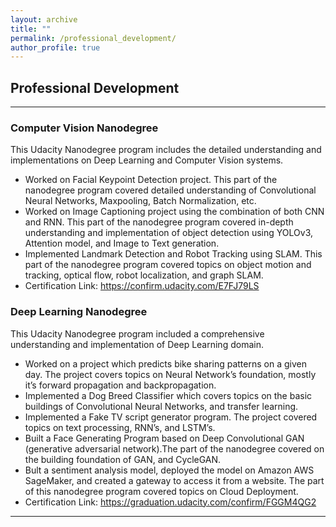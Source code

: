 ```yaml
---
layout: archive
title: ""
permalink: /professional_development/
author_profile: true
---
```


## Professional Development
-----------

### Computer Vision Nanodegree 
This Udacity Nanodegree program includes the detailed understanding and implementations on Deep Learning and Computer Vision systems.
* Worked on Facial Keypoint Detection project. This part of the nanodegree program covered detailed understanding of Convolutional Neural Networks, Maxpooling, Batch Normalization, etc.
* Worked on Image Captioning project using the combination of both CNN and RNN. This part of the nanodegree program covered in-depth understanding and implementation of object detection using YOLOv3, Attention model, and Image to Text generation.
* Implemented Landmark Detection and Robot Tracking using SLAM. This part of the nanodegree program covered topics on object motion and tracking, optical flow, robot localization, and graph SLAM.
* Certification Link: https://confirm.udacity.com/E7FJ79LS

### Deep Learning Nanodegree 
This Udacity Nanodegree program included a comprehensive understanding and implementation of Deep Learning domain.
* Worked on a project which predicts bike sharing patterns on a given day. The project covers topics on Neural Network’s foundation, mostly it’s forward propagation and backpropagation.
*  Implemented a Dog Breed Classifier which covers topics on the basic buildings of Convolutional Neural Networks, and transfer learning.
* Implemented a Fake TV script generator program. The project covered topics on text processing, RNN’s, and LSTM’s.
* Built a Face Generating Program based on Deep Convolutional GAN (generative adversarial network).The part of the nanodegree covered on the building foundation of GAN, and CycleGAN.
* Bult a sentiment analysis model, deployed the model on Amazon AWS SageMaker, and created a gateway to access it from a website. The part of this nanodegree program covered topics on Cloud Deployment.
* Certification Link: https://graduation.udacity.com/confirm/FGGM4QG2
_____________________________
